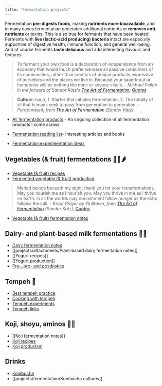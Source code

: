 ```yaml
---
title: "Fermentation projects"
---
```


Fermentation **pre-digests foods**, making **nutrients more bioavailable**, and in many cases fermentation generates additional nutrients or **removes anti-nutrients** or toxins. This is also true for ferments that have been heated. Ferments with **live (lactic-acid producing) bacteria** intact are especially supportive of digestive health, immune function, and general well-being. And of course ferments **taste delicious** and add interesting flavours and textures. 


> To ferment your own food is a declaration of independence from an economy that would much prefer we were all passive consumers of its commodities, rather than creators of unique products expressive of ourselves and the places we live in. Because your sauerkraut or homebrew will be nothing like mine or anyone else's. - _Michael Pollan in the forword of Sandor Katz's [The Art of Fermentation](projects/books/The%20Art%20of%20Fermentation.md), [Quotes](Quotes.md)_


> **Culture**: noun, 1. Starter that initiates fermentation. 2. The totality of all that humans seek to pass from generation to generation. - _Paraphrased, from [The Art of Fermentation](projects/books/The%20Art%20of%20Fermentation.md) (Sandor Katz)_


- [All fermentation products](projects/fermentation/All%20fermentation%20products.md) - An ongoing collection of all fermentation products I come across 

- [Fermentation reading list](projects/fermentation/Fermentation%20reading%20list.md)- Interesting articles and books

- [Fermentation experimentation ideas](projects/fermentation/Fermentation%20experimentation%20ideas.md)


## Vegetables (& fruit) fermentations 🥕🥬🌶️
- [Vegetable (& fruit) recipes](projects/fermentation/Vegetable%20recipes.md)
- [Fermented vegetable (& fruit) production](projects/fermentation/Fermented%20vegetable%20production.md)

> Myriad beings beneath my sight, thank you for your transformations. May you nourish me as I nourish you. May you thrive in me as I thrive on earth. In all the worlds may nourishment follow hunger as the echo follows the call. - _Kraut Prayer by Eli Brown, from [The Art of Fermentation](projects/books/The%20Art%20of%20Fermentation.md) (Sandor Katz)_, [Quotes](Quotes.md)

- [Vegetable (& fruit) fermentation notes](projects/fermentation/Vegetable%20fermentation%20notes.md)

## Dairy- and plant-based milk fermentations 🥛🌾
- [Dairy fermentation notes](projects/fermentation/Dairy%20fermentation%20notes.md)
- [[projects/attachments/Plant-based dairy fermentation notes]]
- [[Yogurt recipes]]
- [[Yogurt production]]
- [Pre-, pro- and postbiotics](projects/fermentation/Pre-,%20pro-%20and%20postbiotics.md)


## Tempeh 🫘
- [Best tempeh practice](projects/fermentation/Best%20tempeh%20practice.md)
- [Cooking with tempeh](projects/fermentation/Cooking%20with%20tempeh.md)
- [Tempeh experiments](projects/fermentation/Tempeh%20experiments.md)
- [Tempeh links](projects/fermentation/Tempeh%20links.md)


## Koji, shoyu, aminos 🍜🍶
- [[Koji fermentation notes]]
- [Koji recipes](projects/fermentation/Koji%20recipes.md)
- [Koji production](Koji%20production)

## Drinks
- [Kombucha](projects/fermentation/Kombucha.md)
- [[projects/fermentation/Kombucha cultures]]
